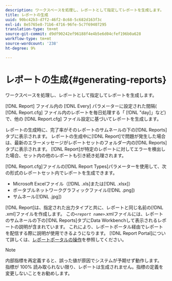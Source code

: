 ```yaml
---
description: ワークスペースを処理し、レポートとして指定してレポートを生成します。
title: レポートの生成
uuid: 90bc42b3-d7f2-46f2-8c68-5c682d163f3c
exl-id: 8e5765e8-71b6-4716-96fe-5c7f69407295
translation-type: tm+mt
source-git-commit: d9df90242ef96188f4e4b5e6d04cfef196b0a628
workflow-type: tm+mt
source-wordcount: '238'
ht-degree: 9%

---
```


# レポートの生成{#generating-reports}

ワークスペースを処理し、レポートとして指定してレポートを生成します。

[!DNL Report] ファイル内の [!DNL Every] パラメーターに設定された間隔( [!DNL Report.cfg] ファイル内のレポートを毎日処理する「 [!DNL "day]」など)で、他の [!DNL Report.cfg] ファイル設定に基づいてレポートを生成します。

レポートの生成時に、完了率がそのレポートのサムネールの下の[!DNL Reports]タブに表示されます。 レポートの生成中に[!DNL Report]で問題が発生した場合は、最新のエラーメッセージがレポートセットのフォルダー内の[!DNL Reports]タブに表示されます。 [!DNL Report]が特定のレポートに対してエラーを検出した場合、セット内の他のレポートも引き続き処理されます。

[!DNL Report.cfg]ファイルの[!DNL Report Types]パラメーターを使用して、次の形式のレポートセット内でレポートを生成できます。

* Microsoft Excelファイル（[!DNL .xls]または[!DNL .xlsx]）
* ポータブルネットワークグラフィックファイル([!DNL .png])
* サムネール([!DNL .jpg])

[!DNL Report]は、指定された出力タイプと共に、レポートと同じ名前の[!DNL .xml]ファイルを作成します。 この&#x200B;*`<report name>`*.xmlファイルには、レポートのサムネールの下の[!DNL Reports]タブにData Workbenchして表示されるレポートの説明が含まれています。 これにより、レポートポータル経由でレポートを配信する際に説明が使用できるようになります。 [!DNL Report Portal]について詳しくは、[レポートポータルの操作](../../home/c-rpt-oview/c-rpt-portal/c-rpt-portal.md#concept-f692210cad494c00865dbf325eb5ed35)を参照してください。

>[!NOTE]
>
>内部指標を再定義すると、誤った値が原因でシステムが予期せず動作します。 指標が 100% 読み取られない限り、レポートは生成されません。指標の定義を変更しないことをお勧めします。
